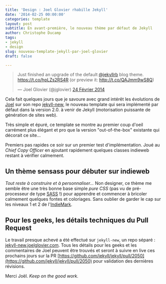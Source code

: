 ```yaml
---
title: 'Design : Joel Glovier rhabille Jekyll'
date: '2014-02-25 00:00:00'
categories: template
layout: post
subtitle: En avant-première, le nouveau thème par défaut de Jekyll
author: Christophe Ducamp
tags:
- jekyll
- design
slug: nouveau-template-jekyll-par-joel-glovier
draft: false

---
```

<blockquote class="twitter-tweet" lang="fr"><p>Just finished an upgrade of the default <a href="https://twitter.com/jekyllrb">@jekyllrb</a> blog theme. <a href="https://t.co/hpLZs2RS4R">https://t.co/hpLZs2RS4R</a> (or preview it: <a href="http://t.co/QAJmm9wS8Q">http://t.co/QAJmm9wS8Q</a>)</p>&mdash; Joel Glovier (@jglovier) <a href="https://twitter.com/jglovier/statuses/438062229108563968">24 Février 2014</a></blockquote>
<script async src="//platform.twitter.com/widgets.js" charset="utf-8"></script>

Cela fait quelques jours que je savoure avec grand intérêt les évolutions de <a class="h-card" href="http://joelglovier.com/">Joel</a> sur son repo [jekyll-new](https://github.com/jglovier/jekyll-new), le nouveau template qui sera implémenté par défaut dans la version 2.0. à venir de Jekyll (motorisation puissante de génération de sites web). 

Très simple et épuré, ce template se montre au premier coup d'oeil carrément plus élégant et pro que la version "out-of-the-box" existante qui décorait ce site...  

Premiers pas rapides ce soir sur un premier test d'implémentation. Joué au *Chief Copy Officer* en ajoutant rapidement quelques classes indieweb restant à vérifier calmement.

## Un thème sensass pour débuter sur indieweb
 
*Tout reste à construire et à personnaliser...* Non designer, ce thème me semble être une très bonne base simple *pure CSS* (pas vu de pré-processeur de type [SASS](http://sass-lang.com/) !) pour apprendre et commencer à bricoler calmement quelques fontes et coloriages. Sans oublier de garder le cap sur les niveaux 1 et 2 de l'[IndieMark](http://indiewebcamp.com/IndieMark).

## Pour les geeks,  les détails techniques du Pull Request

Le travail presque achevé a été effectué sur `jekyll-new`, un repo séparé : [jekyll-new.joelglovier.com](http://jekyll-new.joelglovier.com).  Tous les détails pour les geeks et les commentaires de Joel peuvent être trouvés et seront à suivre en live ces prochains jours sur la PR [https://github.com/jekyll/jekyll/pull/2050](https://github.com/jekyll/jekyll/pull/2050) pour validation des dernières révisions.

Merci Joël. *Keep on the good work.*


